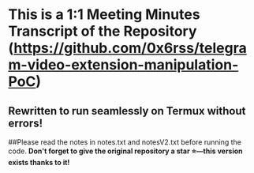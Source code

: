 # This is a 1:1 Meeting Minutes Transcript of the Repository (https://github.com/0x6rss/telegram-video-extension-manipulation-PoC)
## Rewritten to run seamlessly on Termux without errors!  
##Please read the notes in notes.txt and notesV2.txt before running the code.
**Don't forget to give the original repository a star ⭐—this version exists thanks to it!**  
